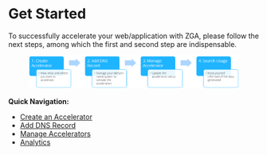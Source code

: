 # Get Started

To successfully accelerate your web/application with ZGA, please follow the next steps, among which the first and second step are indispensable.

<figure><img src="../../.gitbook/assets/rtaImage (1).jpeg" alt=""><figcaption></figcaption></figure>

**Quick Navigation:**

* [Create an Accelerator](create-an-accelerator.md)
* [Add DNS Record](add-dns-record.md)
* [Manage Accelerators](manage-accelerators.md)
* [Analytics](analytics.md)

